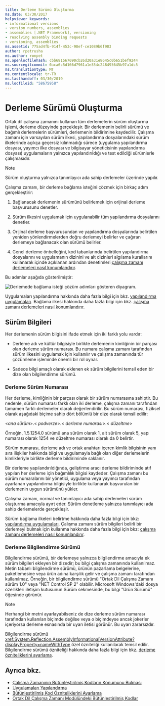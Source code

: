 ```yaml
---
title: Derleme Sürümü Oluşturma
ms.date: 03/30/2017
helpviewer_keywords:
- informational versions
- version numbers, assemblies
- assemblies [.NET Framework], versioning
- resolving assembly binding requests
- versioning, assemblies
ms.assetid: 775ad4fb-914f-453c-98ef-ce1089b6f903
author: rpetrusha
ms.author: ronpet
ms.openlocfilehash: cbb681567090cb26d20a31e8645c0b651bef9244
ms.sourcegitcommit: 0aca6c5d166d7961a1e354c248495645b97a1dc5
ms.translationtype: MT
ms.contentlocale: tr-TR
ms.lasthandoff: 03/30/2019
ms.locfileid: "58675958"
---
```

# <a name="assembly-versioning"></a>Derleme Sürümü Oluşturma
Ortak dil çalışma zamanını kullanan tüm derlemelerin sürüm oluşturma işlemi, derleme düzeyinde gerçekleşir. Bir derlemenin belirli sürümü ve bağımlı derlemelerin sürümleri, derlemenin bildirimine kaydedilir. Çalışma zamanı için varsayılan sürüm ilkesi, yapılandırma dosyalarındaki sürüm ilkelerinde açıkça geçersiz kılınmadığı sürece (uygulama yapılandırma dosyası, yayımcı ilke dosyası ve bilgisayar yöneticisinin yapılandırma dosyası) uygulamaların yalnızca yapılandırıldığı ve test edildiği sürümlerle çalışmasıdır.  
  
> [!NOTE]
>  Sürüm oluşturma yalnızca tanımlayıcı ada sahip derlemeler üzerinde yapılır.  
  
 Çalışma zamanı, bir derleme bağlama isteğini çözmek için birkaç adım gerçekleştirir:  
  
1.  Bağlanacak derlemenin sürümünü belirlemek için orijinal derleme başvurusunu denetler.  
  
2.  Sürüm ilkesini uygulamak için uygulanabilir tüm yapılandırma dosyalarını denetler.  
  
3.  Orijinal derleme başvurusundan ve yapılandırma dosyalarında belirtilen yeniden yönlendirmelerden doğru derlemeyi belirler ve çağıran derlemeye bağlanacak olan sürümü belirler.  
  
4.  Genel derleme önbelleğini, kod tabanlarında belirtilen yapılandırma dosyalarını ve uygulamanın dizinini ve alt dizinleri algılama kurallarını kullanarak içinde açıklanan ardından denetimleri [çalışma zamanı derlemeleri nasıl konumlandırır](../../../docs/framework/deployment/how-the-runtime-locates-assemblies.md).  
  
 Bu adımlar aşağıda gösterilmiştir:  
  
 ![Derlemede bağlama isteği çözüm adımları gösteren diyagram.](./media/assembly-versioning/resolve-assembly-binding-request.gif)
  
 Uygulamaları yapılandırma hakkında daha fazla bilgi için bkz. [yapılandırma uygulamaları](../../../docs/framework/configure-apps/index.md). Bağlama ilkesi hakkında daha fazla bilgi için bkz. [çalışma zamanı derlemeleri nasıl konumlandırır](../../../docs/framework/deployment/how-the-runtime-locates-assemblies.md).  
  
## <a name="version-information"></a>Sürüm Bilgileri  
 Her derlemenin sürüm bilgisini ifade etmek için iki farklı yolu vardır:  
  
-   Derleme adı ve kültür bilgisiyle birlikte derlemenin kimliğinin bir parçası olan derleme sürüm numarası. Bu numara çalışma zamanı tarafından sürüm ilkesini uygulamak için kullanılır ve çalışma zamanında tür çözümleme işleminde önemli bir rol oynar.  
  
-   Sadece bilgi amaçlı olarak eklenen ek sürüm bilgilerini temsil eden bir dize olan bilgilendirme sürümü.  
  
### <a name="assembly-version-number"></a>Derleme Sürüm Numarası  
 Her derleme, kimliğinin bir parçası olarak bir sürüm numarasına sahiptir. Bu nedenle, sürüm numarası farklı olan iki derleme, çalışma zamanı tarafından tamamen farklı derlemeler olarak değerlendirilir. Bu sürüm numarası, fiziksel olarak aşağıdaki biçime sahip dört bölümlü bir dize olarak temsil edilir:  
  
 \<*ana sürüm*>.\< *podverze*>.\< *derleme numarası*>.\< *düzeltme*>  
  
 Örneğin, 1.5.1254.0 sürümü ana sürüm olarak 1, alt sürüm olarak 5, yapı numarası olarak 1254 ve düzeltme numarası olarak da 0 belirtir.  
  
 Sürüm numarası, derleme adı ve ortak anahtarı içeren kimlik bilgisinin yanı sıra ilişkiler hakkında bilgi ve uygulamayla bağlı olan diğer derlemelerin kimlikleriyle birlikte derleme bildiriminde saklanır.  
  
 Bir derleme yapılandırıldığında, geliştirme aracı derleme bildiriminde atıf yapılan her derleme için bağımlılık bilgisi kaydeder. Çalışma zamanı bu sürüm numaralarını bir yönetici, uygulama veya yayımcı tarafından ayarlanan yapılandırma bilgisiyle birlikte kullanarak başvurulan bir derlemenin uygun sürümünü yükler.  
  
 Çalışma zamanı, normal ve tanımlayıcı ada sahip derlemeleri sürüm oluşturma amacıyla ayırt eder. Sürüm denetleme yalnızca tanımlayıcı ada sahip derlemelerde gerçekleşir.  
  
 Sürüm bağlama ilkeleri belirtme hakkında daha fazla bilgi için bkz: [yapılandırma uygulamaları](../../../docs/framework/configure-apps/index.md). Çalışma zamanı sürüm bilgileri belirli bir derlemeyi bulmak için kullanma hakkında daha fazla bilgi için bkz: [çalışma zamanı derlemeleri nasıl konumlandırır](../../../docs/framework/deployment/how-the-runtime-locates-assemblies.md).  
  
### <a name="assembly-informational-version"></a>Derleme Bilgilendirme Sürümü  
 Bilgilendirme sürümü, bir derlemeye yalnızca bilgilendirme amacıyla ek sürüm bilgileri ekleyen bir dizedir; bu bilgi çalışma zamanında kullanılmaz. Metin tabanlı bilgilendirme sürümü, ürünün pazarlama belgelerine, paketlemesine veya ürün adına karşılık gelir ve çalışma zamanı tarafından kullanılmaz. Örneğin, bir bilgilendirme sürümü "Ortak Dil Çalışma Zamanı sürüm 1.0" veya "NET Control SP 2" olabilir. Microsoft Windows'daki dosya özellikleri iletişim kutusunun Sürüm sekmesinde, bu bilgi "Ürün Sürümü" öğesinde görünür.  
  
> [!NOTE]
>  Herhangi bir metni ayarlayabilseniz de dize derleme sürüm numarası tarafından kullanılan biçimde değilse veya o biçimdeyse ancak jokerler içeriyorsa derleme esnasında bir uyarı iletisi görünür. Bu uyarı zararsızdır.  
  
 Bilgilendirme sürümü <xref:System.Reflection.AssemblyInformationalVersionAttribute?displayProperty=nameWithType> özel özniteliği kullanılarak temsil edilir. Bilgilendirme sürümü özniteliği hakkında daha fazla bilgi için bkz. [derleme özniteliklerini ayarlama](../../../docs/framework/app-domains/set-assembly-attributes.md).  
  
## <a name="see-also"></a>Ayrıca bkz.
- [Çalışma Zamanının Bütünleştirilmiş Kodların Konumunu Bulması](../../../docs/framework/deployment/how-the-runtime-locates-assemblies.md)
- [Uygulamaları Yapılandırma](../../../docs/framework/configure-apps/index.md)
- [Bütünleştirilmiş Kod Özniteliklerini Ayarlama](../../../docs/framework/app-domains/set-assembly-attributes.md)
- [Ortak Dil Çalışma Zamanı Modülündeki Bütünleştirilmiş Kodlar](../../../docs/framework/app-domains/assemblies-in-the-common-language-runtime.md)

